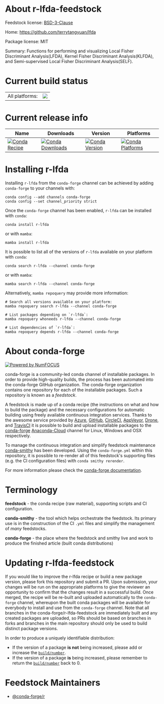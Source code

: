 About r-lfda-feedstock
======================

Feedstock license: [BSD-3-Clause](https://github.com/conda-forge/r-lfda-feedstock/blob/main/LICENSE.txt)

Home: https://github.com/terrytangyuan/lfda

Package license: MIT

Summary: Functions for performing and visualizing Local Fisher Discriminant Analysis(LFDA), Kernel Fisher Discriminant Analysis(KLFDA), and Semi-supervised Local Fisher Discriminant Analysis(SELF).

Current build status
====================


<table><tr><td>All platforms:</td>
    <td>
      <a href="https://dev.azure.com/conda-forge/feedstock-builds/_build/latest?definitionId=8334&branchName=main">
        <img src="https://dev.azure.com/conda-forge/feedstock-builds/_apis/build/status/r-lfda-feedstock?branchName=main">
      </a>
    </td>
  </tr>
</table>

Current release info
====================

| Name | Downloads | Version | Platforms |
| --- | --- | --- | --- |
| [![Conda Recipe](https://img.shields.io/badge/recipe-r--lfda-green.svg)](https://anaconda.org/conda-forge/r-lfda) | [![Conda Downloads](https://img.shields.io/conda/dn/conda-forge/r-lfda.svg)](https://anaconda.org/conda-forge/r-lfda) | [![Conda Version](https://img.shields.io/conda/vn/conda-forge/r-lfda.svg)](https://anaconda.org/conda-forge/r-lfda) | [![Conda Platforms](https://img.shields.io/conda/pn/conda-forge/r-lfda.svg)](https://anaconda.org/conda-forge/r-lfda) |

Installing r-lfda
=================

Installing `r-lfda` from the `conda-forge` channel can be achieved by adding `conda-forge` to your channels with:

```
conda config --add channels conda-forge
conda config --set channel_priority strict
```

Once the `conda-forge` channel has been enabled, `r-lfda` can be installed with `conda`:

```
conda install r-lfda
```

or with `mamba`:

```
mamba install r-lfda
```

It is possible to list all of the versions of `r-lfda` available on your platform with `conda`:

```
conda search r-lfda --channel conda-forge
```

or with `mamba`:

```
mamba search r-lfda --channel conda-forge
```

Alternatively, `mamba repoquery` may provide more information:

```
# Search all versions available on your platform:
mamba repoquery search r-lfda --channel conda-forge

# List packages depending on `r-lfda`:
mamba repoquery whoneeds r-lfda --channel conda-forge

# List dependencies of `r-lfda`:
mamba repoquery depends r-lfda --channel conda-forge
```


About conda-forge
=================

[![Powered by
NumFOCUS](https://img.shields.io/badge/powered%20by-NumFOCUS-orange.svg?style=flat&colorA=E1523D&colorB=007D8A)](https://numfocus.org)

conda-forge is a community-led conda channel of installable packages.
In order to provide high-quality builds, the process has been automated into the
conda-forge GitHub organization. The conda-forge organization contains one repository
for each of the installable packages. Such a repository is known as a *feedstock*.

A feedstock is made up of a conda recipe (the instructions on what and how to build
the package) and the necessary configurations for automatic building using freely
available continuous integration services. Thanks to the awesome service provided by
[Azure](https://azure.microsoft.com/en-us/services/devops/), [GitHub](https://github.com/),
[CircleCI](https://circleci.com/), [AppVeyor](https://www.appveyor.com/),
[Drone](https://cloud.drone.io/welcome), and [TravisCI](https://travis-ci.com/)
it is possible to build and upload installable packages to the
[conda-forge](https://anaconda.org/conda-forge) [Anaconda-Cloud](https://anaconda.org/)
channel for Linux, Windows and OSX respectively.

To manage the continuous integration and simplify feedstock maintenance
[conda-smithy](https://github.com/conda-forge/conda-smithy) has been developed.
Using the ``conda-forge.yml`` within this repository, it is possible to re-render all of
this feedstock's supporting files (e.g. the CI configuration files) with ``conda smithy rerender``.

For more information please check the [conda-forge documentation](https://conda-forge.org/docs/).

Terminology
===========

**feedstock** - the conda recipe (raw material), supporting scripts and CI configuration.

**conda-smithy** - the tool which helps orchestrate the feedstock.
                   Its primary use is in the construction of the CI ``.yml`` files
                   and simplify the management of *many* feedstocks.

**conda-forge** - the place where the feedstock and smithy live and work to
                  produce the finished article (built conda distributions)


Updating r-lfda-feedstock
=========================

If you would like to improve the r-lfda recipe or build a new
package version, please fork this repository and submit a PR. Upon submission,
your changes will be run on the appropriate platforms to give the reviewer an
opportunity to confirm that the changes result in a successful build. Once
merged, the recipe will be re-built and uploaded automatically to the
`conda-forge` channel, whereupon the built conda packages will be available for
everybody to install and use from the `conda-forge` channel.
Note that all branches in the conda-forge/r-lfda-feedstock are
immediately built and any created packages are uploaded, so PRs should be based
on branches in forks and branches in the main repository should only be used to
build distinct package versions.

In order to produce a uniquely identifiable distribution:
 * If the version of a package **is not** being increased, please add or increase
   the [``build/number``](https://docs.conda.io/projects/conda-build/en/latest/resources/define-metadata.html#build-number-and-string).
 * If the version of a package **is** being increased, please remember to return
   the [``build/number``](https://docs.conda.io/projects/conda-build/en/latest/resources/define-metadata.html#build-number-and-string)
   back to 0.

Feedstock Maintainers
=====================

* [@conda-forge/r](https://github.com/conda-forge/r/)

